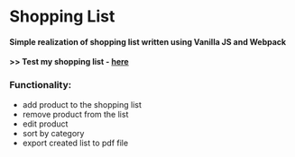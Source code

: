 # Shopping List

#### Simple realization of shopping list written using Vanilla JS and Webpack

**>> Test my shopping list - [here](https://shopping-list-dmytro.netlify.app)**

### Functionality:

- add product to the shopping list
- remove product from the list
- edit product
- sort by category
- export created list to pdf file
